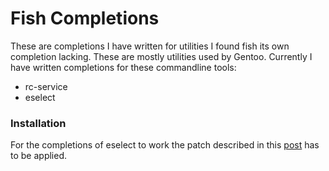 Fish Completions
================

These are completions I have written for utilities I found fish its own
completion lacking. These are mostly utilities used by Gentoo.  Currently I have
written completions for these commandline tools:
 - rc-service
 - eselect


### Installation
For the completions of eselect to work the patch described in this
[post](https://bugs.gentoo.org/show_bug.cgi?id=490882#c1) has to be applied.
